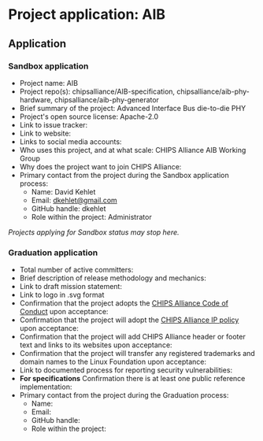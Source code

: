 # Project application: AIB

## Application

### Sandbox application

* Project name: AIB
* Project repo(s): chipsalliance/AIB-specification, chipsalliance/aib-phy-hardware, chipsalliance/aib-phy-generator
* Brief summary of the project: Advanced Interface Bus die-to-die PHY
* Project's open source license: Apache-2.0
* Link to issue tracker: 
* Link to website:
* Links to social media accounts:
* Who uses this project, and at what scale: CHIPS Alliance AIB Working Group
* Why does the project want to join CHIPS Alliance:
* Primary contact from the project during the Sandbox application process:
  * Name: David Kehlet
  * Email: dkehlet@gmail.com
  * GitHub handle: dkehlet
  * Role within the project: Administrator

*Projects applying for Sandbox status may stop here.*

### Graduation application

* Total number of active committers:
* Brief description of release methodology and mechanics:
* Link to draft mission statement:
* Link to logo in .svg format
* Confirmation that the project adopts the [CHIPS Alliance Code of Conduct](https://lfprojects.org/policies/code-of-conduct/) upon acceptance:
* Confirmation that the project will adopt the [CHIPS Alliance IP policy](https://technical-charter.chipsalliance.org) upon acceptance:
* Confirmation that the project will add CHIPS Alliance header or footer text and links to its websites upon acceptance:
* Confirmation that the project will transfer any registered trademarks and domain names to the Linux Foundation upon acceptance:
* Link to documented process for reporting security vulnerabilities:
* **For specifications** Confirmation there is at least one public reference implementation:
* Primary contact from the project during the Graduation process:
  * Name:
  * Email:
  * GitHub handle:
  * Role within the project:
